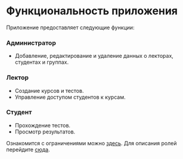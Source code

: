 # Функциональность приложения

Приложение предоставляет следующие функции:

### Администратор
- Добавление, редактирование и удаление данных о лекторах, студентах и группах.

### Лектор
- Создание курсов и тестов.
- Управление доступом студентов к курсам.

### Студент
- Прохождение тестов.
- Просмотр результатов.

Ознакомится с ограничениями можно [здесь](/product_description/constraints.md).
Для описания ролей перейдите [сюда](/product_description/user_roles.md).
